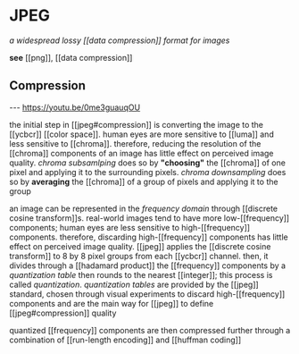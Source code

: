 # JPEG

_a widespread lossy [[data compression]] format for images_

**see** [[png]], [[data compression]]

## Compression

--- <https://youtu.be/0me3guauqOU>

the initial step in [[jpeg#compression]] is converting the image to the [[ycbcr]] [[color space]]. human eyes are more sensitive to [[luma]] and less sensitive to [[chroma]]. therefore, reducing the resolution of the [[chroma]] components of an image has little effect on perceived image quality. _chroma subsamlping_ does so by **"choosing"** the [[chroma]] of one pixel and applying it to the surrounding pixels. _chroma downsampling_ does so by **averaging** the [[chroma]] of a group of pixels and applying it to the group

an image can be represented in the _frequency domain_ through [[discrete cosine transform]]s. real-world images tend to have more low-[[frequency]] components; human eyes are less sensitive to high-[[frequency]] components. therefore, discarding high-[[frequency]] components has little effect on perceived image quality. [[jpeg]] applies the [[discrete cosine transform]] to 8 by 8 pixel groups from each [[ycbcr]] channel. then, it divides through a [[hadamard product]] the [[frequency]] components by a _quantization table_ then rounds to the nearest [[integer]]; this process is called _quantization_. _quantization tables_ are provided by the [[jpeg]] standard, chosen through visual experiments to discard high-[[frequency]] components and are the main way for [[jpeg]] to define [[jpeg#compression]] quality

quantized [[frequency]] components are then compressed further through a combination of [[run-length encoding]] and [[huffman coding]]
